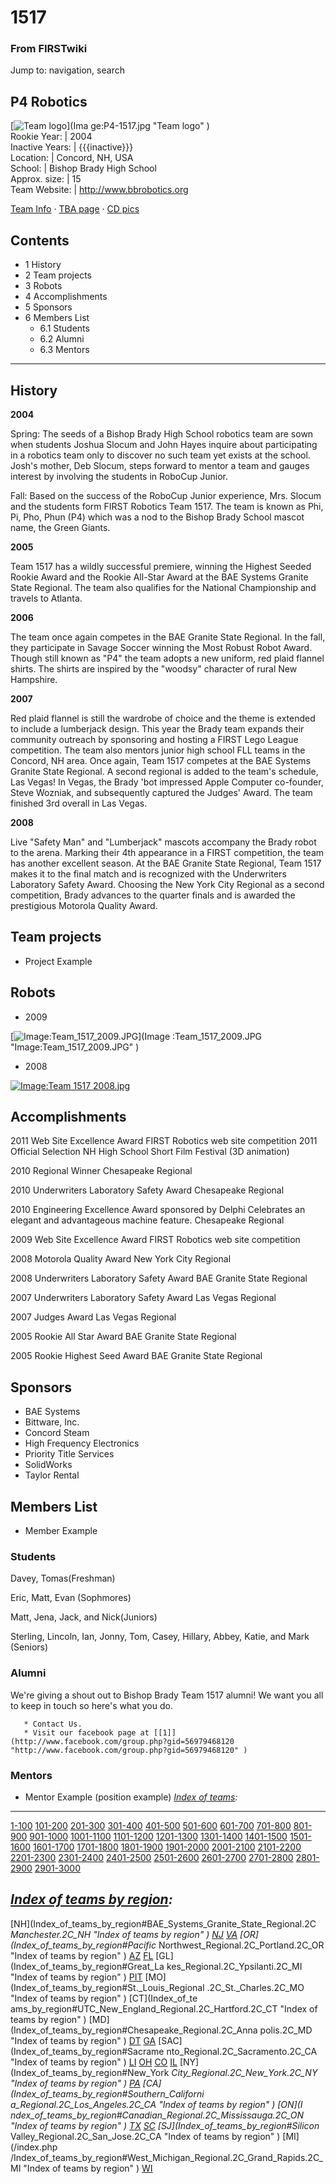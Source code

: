 
# 1517

### From FIRSTwiki

Jump to: navigation, search

P4 Robotics  
---  
[![Team logo](/media/thumb/7/7b/P4-1517.jpg/150px-P4-1517.jpg)](Ima
ge:P4-1517.jpg "Team logo" )  
Rookie Year: | 2004  
Inactive Years: | {{{inactive}}}  
Location: | Concord, NH, USA  
School: | Bishop Brady High School  
Approx. size: | 15  
Team Website: | <http://www.bbrobotics.org>  
  
[Team Info](http://frclinks.appspot.com/t/1517
"http://frclinks.appspot.com/t/1517" ) · [TBA
page](http://www.thebluealliance.com/team/1517
"http://www.thebluealliance.com/team/1517" ) · [CD
pics](http://www.chiefdelphi.com/media/photos/tags/frc1517
"http://www.chiefdelphi.com/media/photos/tags/frc1517" )  
  
  

## Contents

  * 1 History
  * 2 Team projects
  * 3 Robots
  * 4 Accomplishments
  * 5 Sponsors
  * 6 Members List
    * 6.1 Students
    * 6.2 Alumni
    * 6.3 Mentors  
---  
  

## History

**2004**

Spring: The seeds of a Bishop Brady High School robotics team are sown when
students Joshua Slocum and John Hayes inquire about participating in a
robotics team only to discover no such team yet exists at the school. Josh's
mother, Deb Slocum, steps forward to mentor a team and gauges interest by
involving the students in RoboCup Junior.

Fall: Based on the success of the RoboCup Junior experience, Mrs. Slocum and
the students form FIRST Robotics Team 1517. The team is known as Phi, Pi, Pho,
Phun (P4) which was a nod to the Bishop Brady School mascot name, the Green
Giants.

**2005**

Team 1517 has a wildly successful premiere, winning the Highest Seeded Rookie
Award and the Rookie All-Star Award at the BAE Systems Granite State Regional.
The team also qualifies for the National Championship and travels to Atlanta.

**2006**

The team once again competes in the BAE Granite State Regional. In the fall,
they participate in Savage Soccer winning the Most Robust Robot Award. Though
still known as "P4" the team adopts a new uniform, red plaid flannel shirts.
The shirts are inspired by the "woodsy" character of rural New Hampshire.

**2007**

Red plaid flannel is still the wardrobe of choice and the theme is extended to
include a lumberjack design. This year the Brady team expands their community
outreach by sponsoring and hosting a FIRST Lego League competition. The team
also mentors junior high school FLL teams in the Concord, NH area. Once again,
Team 1517 competes at the BAE Systems Granite State Regional. A second
regional is added to the team's schedule, Las Vegas! In Vegas, the Brady 'bot
impressed Apple Computer co-founder, Steve Wozniak, and subsequently captured
the Judges' Award. The team finished 3rd overall in Las Vegas.

**2008**

Live "Safety Man" and "Lumberjack" mascots accompany the Brady robot to the
arena. Marking their 4th appearance in a FIRST competition, the team has
another excellent season. At the BAE Granite State Regional, Team 1517 makes
it to the final match and is recognized with the Underwriters Laboratory
Safety Award. Choosing the New York City Regional as a second competition,
Brady advances to the quarter finals and is awarded the prestigious Motorola
Quality Award.


## Team projects

  * Project Example 


## Robots

  * 2009 

[![Image:Team_1517_2009.JPG](/media/3/3f/Team_1517_2009.JPG)](Image
:Team_1517_2009.JPG "Image:Team_1517_2009.JPG" )

  * 2008 

[![Image:Team 1517
2008.jpg](/media/5/5f/Team_1517_2008.jpg)](Image:Team_1517_2008.jpg
"Image:Team 1517 2008.jpg" )


## Accomplishments

2011 Web Site Excellence Award FIRST Robotics web site competition 2011
Official Selection NH High School Short Film Festival (3D animation)

2010 Regional Winner Chesapeake Regional

2010 Underwriters Laboratory Safety Award Chesapeake Regional

2010 Engineering Excellence Award sponsored by Delphi Celebrates an elegant
and advantageous machine feature. Chesapeake Regional

2009 Web Site Excellence Award FIRST Robotics web site competition

2008 Motorola Quality Award New York City Regional

2008 Underwriters Laboratory Safety Award BAE Granite State Regional

2007 Underwriters Laboratory Safety Award Las Vegas Regional

2007 Judges Award Las Vegas Regional

2005 Rookie All Star Award BAE Granite State Regional

2005 Rookie Highest Seed Award BAE Granite State Regional


## Sponsors

  * BAE Systems 
  * Bittware, Inc. 
  * Concord Steam 
  * High Frequency Electronics 
  * Priority Title Services 
  * SolidWorks 
  * Taylor Rental 


## Members List

  * Member Example 


### Students

Davey, Tomas(Freshman)

Eric, Matt, Evan (Sophmores)

Matt, Jena, Jack, and Nick(Juniors)

Sterling, Lincoln, Ian, Jonny, Tom, Casey, Hillary, Abbey, Katie, and Mark
(Seniors)


### Alumni

We're giving a shout out to Bishop Brady Team 1517 alumni! We want you all to
keep in touch so here's what you do.

    
    
       * Contact Us.
       * Visit our facebook page at [[1]](http://www.facebook.com/group.php?gid=56979468120 "http://www.facebook.com/group.php?gid=56979468120" )
    


### Mentors

  * Mentor Example (position example) 
_[Index of teams](Index_of_teams "Index of teams" ):_  
---  
  
[1-100](Index_of_teams#1-100 "Index of teams" )
[101-200](Index_of_teams#101-200 "Index of teams" )
[201-300](Index_of_teams#201-300 "Index of teams" )
[301-400](Index_of_teams#301-400 "Index of teams" )
[401-500](Index_of_teams#401-500 "Index of teams" )
[501-600](Index_of_teams#501-600 "Index of teams" )
[601-700](Index_of_teams#601-700 "Index of teams" )
[701-800](Index_of_teams#701-800 "Index of teams" )
[801-900](Index_of_teams#801-900 "Index of teams" )
[901-1000](Index_of_teams#901-1000 "Index of teams" )
[1001-1100](Index_of_teams#1001-1100 "Index of teams" )
[1101-1200](Index_of_teams#1101-1200 "Index of teams" )
[1201-1300](Index_of_teams#1201-1300 "Index of teams" )
[1301-1400](Index_of_teams#1301-1400 "Index of teams" )
[1401-1500](Index_of_teams#1401-1500 "Index of teams" )
[1501-1600](Index_of_teams#1501-1600 "Index of teams" )
[1601-1700](Index_of_teams#1601-1700 "Index of teams" )
[1701-1800](Index_of_teams#1701-1800 "Index of teams" )
[1801-1900](Index_of_teams#1801-1900 "Index of teams" )
[1901-2000](Index_of_teams#1901-2000 "Index of teams" )
[2001-2100](Index_of_teams#2001-2100 "Index of teams" )
[2101-2200](Index_of_teams#2101-2200 "Index of teams" )
[2201-2300](Index_of_teams#2201-2300 "Index of teams" )
[2301-2400](Index_of_teams#2301-2400 "Index of teams" )
[2401-2500](Index_of_teams#2401-2500 "Index of teams" )
[2501-2600](Index_of_teams#2501-2600 "Index of teams" )
[2601-2700](Index_of_teams#2601-2700 "Index of teams" )
[2701-2800](Index_of_teams#2701-2800 "Index of teams" )
[2801-2900](Index_of_teams#2801-2900 "Index of teams" )
[2901-3000](Index_of_teams#2901-3000 "Index of teams" )  
  
_[Index of teams by region](Index_of_teams_by_region "Index of
teams by region" ):_  
---  
  
[NH](Index_of_teams_by_region#BAE_Systems_Granite_State_Regional.2C
_Manchester.2C_NH "Index of teams by region" )
[NJ](Index_of_teams_by_region#New_Jersey_Regional.2C_Trenton.2C_NJ
"Index of teams by region" )
[VA](Index_of_teams_by_region#NASA.2FVCU_Regional.2C_Richmond.2C_VA
"Index of teams by region" ) [OR](Index_of_teams_by_region#Pacific_
Northwest_Regional.2C_Portland.2C_OR "Index of teams by region" )
[AZ](Index_of_teams_by_region#Arizona_Regional.2C_Phoenix.2C_AZ
"Index of teams by region" )
[FL](Index_of_teams_by_region#Florida_Regional.2C_Orlando.2C_FL
"Index of teams by region" ) [GL](Index_of_teams_by_region#Great_La
kes_Regional.2C_Ypsilanti.2C_MI "Index of teams by region" ) [PIT](
Index_of_teams_by_region#Pittsburgh_Regional.2C_Pittsburgh.2C_PA "Index of
teams by region" ) [MO](Index_of_teams_by_region#St._Louis_Regional
.2C_St._Charles.2C_MO "Index of teams by region" ) [CT](Index_of_te
ams_by_region#UTC_New_England_Regional.2C_Hartford.2C_CT "Index of teams by
region" ) [MD](Index_of_teams_by_region#Chesapeake_Regional.2C_Anna
polis.2C_MD "Index of teams by region" )
[DT](Index_of_teams_by_region#Detroit_Regional.2C_Detroit.2C_MI
"Index of teams by region" )
[GA](Index_of_teams_by_region#Peachtree_Regional.2C_Duluth.2C_GA
"Index of teams by region" ) [SAC](Index_of_teams_by_region#Sacrame
nto_Regional.2C_Sacramento.2C_CA "Index of teams by region" ) [LI](
Index_of_teams_by_region#SBPLI_Long_Island_Regional.2C_Brentwood.2C_NY "Index
of teams by region" )
[OH](Index_of_teams_by_region#Buckeye_Regional.2C_Cleveland.2C_OH
"Index of teams by region" )
[CO](Index_of_teams_by_region#Colorado_Regional.2C_Denver.2C_CO
"Index of teams by region" )
[IL](Index_of_teams_by_region#Midwest_Regional.2C_Evanston.2C_IL
"Index of teams by region" ) [NY](Index_of_teams_by_region#New_York
_City_Regional.2C_New_York.2C_NY "Index of teams by region" ) [PA](
Index_of_teams_by_region#Philadelphia_Regional.2C_Philadelphia.2C_PA "Index of
teams by region" ) [CA](Index_of_teams_by_region#Southern_Californi
a_Regional.2C_Los_Angeles.2C_CA "Index of teams by region" ) [ON](I
ndex_of_teams_by_region#Canadian_Regional.2C_Mississauga.2C_ON "Index of teams
by region" )
[TX](Index_of_teams_by_region#Lone_Star_Regional.2C_Houston.2C_TX
"Index of teams by region" )
[SC](Index_of_teams_by_region#Palmetto_Regional.2C_Columbia.2C_SC
"Index of teams by region" ) [SJ](Index_of_teams_by_region#Silicon_
Valley_Regional.2C_San_Jose.2C_CA "Index of teams by region" ) [MI](/index.php
/Index_of_teams_by_region#West_Michigan_Regional.2C_Grand_Rapids.2C_MI "Index
of teams by region" )
[WI](Index_of_teams_by_region#Wisconsin_Regional.2C_Milwaukee.2C_WI
"Index of teams by region" )  
  
